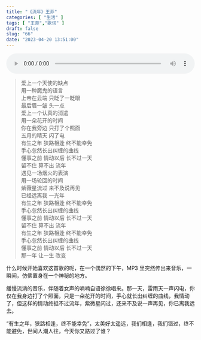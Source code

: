 ```yaml
---
title: "《流年》王菲"
categories: [ "生活" ]
tags: [ "王菲","歌词" ]
draft: false
slug: "66"
date: "2023-04-20 13:51:00"
---
```


<div style="width: 100%; margin: 0 0 2px;"><audio controls style="width: 100%; margin:0;"><source src="https://blog.wangyunzi.com/video%26music/王菲-流年.mp3" type="audio/mpeg"></audio></div>

> 爱上一个天使的缺点  
> 用一种魔鬼的语言  
> 上帝在云端 只眨了一眨眼  
> 最后眉一皱 头一点  
> 爱上一个认真的消遣  
> 用一朵花开的时间  
> 你在我旁边 只打了个照面  
> 五月的晴天 闪了电  
> 有生之年 狭路相逢 终不能幸免  
> 手心忽然长出纠缠的曲线  
> 懂事之前 情动以后 长不过一天  
> 留不住 算不出 流年  
> 遇见一场烟火的表演  
> 用一场轮回的时间  
> 紫薇星流过 来不及说再见  
> 已经远离我 一光年  
> 有生之年 狭路相逢 终不能幸免  
> 手心忽然长出纠缠的曲线  
> 懂事之前 情动以后 长不过一天  
> 留不住 算不出 流年  
> 有生之年 狭路相逢 终不能幸免  
> 手心忽然长出纠缠的曲线  
> 懂事之前 情动以后 长不过一天  
> 那一年 让一生 改变

什么时候开始喜欢这首歌的呢，在一个偶然的下午，MP3 里突然传出来音乐，一瞬间，仿佛置身在一个神秘的地方。

缓慢流淌的音乐，伴随着女声的喃喃自语徐徐唱来。那一天，雷雨天一声闪电，你仅在我身边打了个照面，只是一朵花开的时间，手心就长出纠缠的曲线，我情动了，但这样的情动终抵不过流年，紫微星闪过，还来不及说一声再见，你已离我远去。

“有生之年，狭路相逢，终不能幸免”，太美好太遥远，我们相逢，我们错过，终不能避免，世间人潮人往，今天你又路过了谁？
